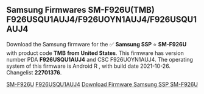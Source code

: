 <h2>Samsung Firmwares SM-F926U(TMB) F926USQU1AUJ4/F926UOYN1AUJ4/F926USQU1AUJ4</h2>
Download the Samsung firmware for the ✅ <strong>Samsung SSP </strong> ⭐ <strong>SM-F926U</strong> with product code <strong>TMB</strong> <strong> from United States</strong>. This firmware has version number PDA <strong>F926USQU1AUJ4</strong> and CSC F926UOYN1AUJ4. The operating system of this firmware is Android R , with build date 2021-10-26. Changelist <strong>22701376</strong>.


[SM-F926U](https://samfirm.shop/samsung/model/SM-F926U)
[F926USQU1AUJ4](https://samfirm.shop/samsung/pda/F926USQU1AUJ4)
[Download Firmware Samsung SSP SM-F926U](https://samfirm.shop/samsung/firmware/468176)
